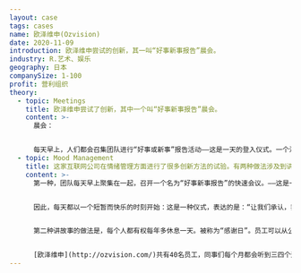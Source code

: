 ```yaml
---
layout: case
tags: cases
name: 欧泽维申(Ozvision)
date: 2020-11-09
introduction: 欧泽维申尝试的创新，其一叫“好事新事报告”晨会。
industry: R.艺术、娱乐
geography: 日本
companySize: 1-100
profit: 营利组织
theory:
  - topic: Meetings
    title: 欧泽维申尝试了创新，其中一个叫“好事新事报告”晨会。
    content: >-
      晨会：


      每天早上，人们都会召集团队进行“好事或新事”报告活动——这是一天的登入仪式。一个洋娃娃被传来传去，就像一个麦克风。持有者可以分享一些新的（来自工作、报纸或私人生活的新闻），或者一些好的话题，或者仅仅是一个他们想让同事知道的故事，不管是与工作有关的还是与工作无关的内容都可以。
  - topic: Mood Management
    title: 这家互联网公司在情绪管理方面进行了很多创新方法的试验。有两种做法涉及到讲故事。
    content: >-
      第一种，团队每天早上聚集在一起，召开一个名为“好事新事报告”的快速会议。——这是一天的登入仪式。一个洋娃娃被传来传去，就像一个麦克风。持有者可以分享一些新的（来自工作、报纸或私人生活的新闻），或者一些好的话题，或者仅仅是一个他们想让同事知道的故事，不管是与工作有关的还是与工作无关都可以。


      因此，每天都以一个短暂而快乐的时刻开始：这是一种仪式，表达的是：“让我们承认，我们都作为同事和人类同伴，临在于这里（触及人性）。”


      第二种讲故事的做法是，每个人都有权每年多休息一天。被称为“感谢日”。员工可以从公司资金中得到200美元，以任何方式去消费，但要用于感谢某个特别的人。可能是同事、父母、朋友、邻居，或是久违但未被遗忘的学校老师。唯一的规则是，一旦她回到工作岗位，必须分享关于自己给了谁、给了什么以及收到礼物场景的故事。


      [欧泽维申](http://ozvision.com/)共有40名员工，同事们每个月都会听到三四个这样的故事。这些通常都是非常私人的故事，同事们都自愿的分享自己这次经历中的三个步骤——感恩的种子是什么时候播下的，如何感谢的这个人，以及他们收到礼物时的场景。
---
```

